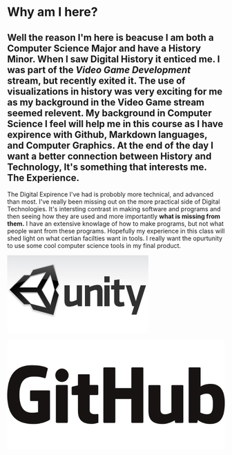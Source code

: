 Why am I here?
======
Well the reason I'm here is beacuse I am both a Computer Science Major and have a History Minor. When I saw Digital History it enticed me. I was part of the *Video Game Development* stream, but recently exited it. The use of visualizations in history was very exciting for me as my background in the Video Game stream seemed relevent. My background in Computer Science I feel will help me in this course as I have expirence with Github, Markdown languages, and Computer Graphics. At the end of the day I want a better connection between History and Technology, It's something that interests **me**.
The Experience.
------
The Digital Expirence I've had is probobly more technical, and advanced than most. I've really been missing out on the more practical side of Digital Technologies. It's intersting contrast in making software and programs and then seeing how they are used and more importantly **what is missing from them.** I have an extensive knowlage of how to make programs, but not what people want from these programs. Hopefully my experience in this class will shed light on what certian facilties want in tools. I really want the opurtunity to use some cool computer science tools in my final product.

![alt text](https://raw.githubusercontent.com/Ottawagunner/ResearchHistoryNotes/master/Document%20One/Unity3D_Logo.jpg "Unity 3D LOGO")

![alt text](https://raw.githubusercontent.com/Ottawagunner/ResearchHistoryNotes/master/Document%20One/github-394322_640.png "Logo Title Text 1")

